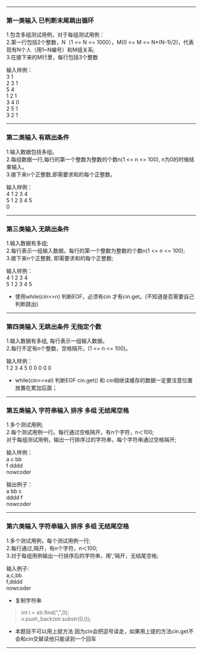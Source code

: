 - - -
### 第一类输入 已判断末尾跳出循环 
1.包含多组测试用例，对于每组测试用例：   
2.第一行包括2个整数，N（1 <= N <= 1000），M(0 <= M <= N*(N-1)/2)，代表现有N个人（用1~N编号）和M组关系;   
3.在接下来的M行里，每行包括3个整数    
  
输入样例：  
3 1  
2 3 1  
5 4  
1 2 1  
3 4 0  
2 5 1  
3 2 1  
- - -
### 第二类输入   有跳出条件
1.输入数据包括多组。  
2.每组数据一行,每行的第一个整数为整数的个数n(1 <= n <= 100), n为0的时候结束输入。  
3.接下来n个正整数,即需要求和的每个正整数。      
  
输入样例：      
4 1 2 3 4  
5 1 2 3 4 5  
0
- - -
### 第三类输入  无跳出条件
1.输入数据有多组;  
2.每行表示一组输入数据。每行的第一个整数为整数的个数n(1 <= n <= 100);    
3.接下来n个正整数, 即需要求和的每个正整数;       
  
输入样例：   
4 1 2 3 4  
5 1 2 3 4 5  
* 使用while(cin>>n) 判断EOF，必须有cin 才有cin.get。(不知道是否需要自己判断跳出)
- - -
### 第四类输入  无跳出条件 无指定个数  
1.输入数据有多组, 每行表示一组输入数据。  
2.每行不定有n个整数，空格隔开。(1 <= n <= 100)。  
  
输入样例：  
1 2 3
4 5
0 0 0 0 0  
* while(cin>>val) 判断EOF cin.get() 和 cin相继读缓存的数据一定要注意位置放置在累加后面；  
- - -
### 第五类输入  字符串输入  排序   多组   无结尾空格 
1.多个测试用例;  
2.每个测试用例一行。每行通过空格隔开，有n个字符，n＜100;  
对于每组测试用例，输出一行排序过的字符串，每个字符串通过空格隔开;      
  
输入样例：  
a c bb  
f dddd  
nowcoder  
  
输出例子：    
a bb c  
dddd f  
nowcoder    
- - -
### 第六类输入  字符串输入  排序   多组   无结尾空格   
1.多个测试用例，每个测试用例一行;  
2.每行通过,隔开，有n个字符，n＜100;    
3.对于每组用例输出一行排序后的字符串，用','隔开，无结尾空格;     
  
输入例子:    
a,c,bb    
f,dddd    
nowcoder         
* 复制字符串  
>int i = str.find(",",0);     
  v.push_back(str.substr(0,i));     
* 本题目不可以用上提方法 因为cin会把逗号读走，如果用上提的方法cin.get不会和cin交替读他只能读到一个回车
- - -
